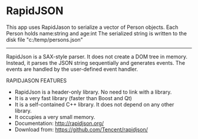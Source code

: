# RapidJSON
This app uses RapidJason to serialize a vector of Person objects.
Each Person holds name:string and age:int
The serialized string is written to the disk file "c:/temp/persons.json"

------------------------------------------------------------------------------
RapidJson is a SAX-style parser. It does not create a DOM tree in memory.
Instead, it parses the JSON string sequentially and generates events.
The events are handled by the user-defined event handler.

RAPIDJASON FEATURES
- RapidJson is a header-only library. No need to link with a library.
- It is a very fast library (faster than Boost and Qt)
- It is a self-contained C++ library. It does not depend on any other library.
- It occupies a very small memory.  
- Documentation: http://rapidjson.org/
- Download from: https://github.com/Tencent/rapidjson/

